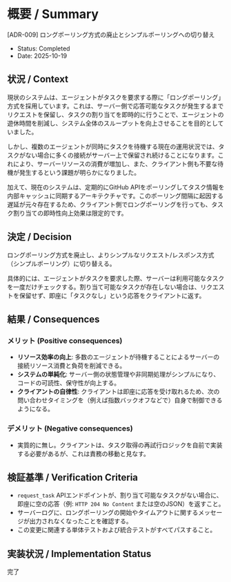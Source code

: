 # 概要 / Summary
[ADR-009] ロングポーリング方式の廃止とシンプルポーリングへの切り替え

- Status: Completed
- Date: 2025-10-19

## 状況 / Context

現状のシステムは、エージェントがタスクを要求する際に「ロングポーリング」方式を採用しています。これは、サーバー側で応答可能なタスクが発生するまでリクエストを保留し、タスクの割り当てを即時的に行うことで、エージェントの遊休時間を削減し、システム全体のスループットを向上させることを目的としていました。

しかし、複数のエージェントが同時にタスクを待機する現在の運用状況では、タスクがない場合に多くの接続がサーバー上で保留され続けることになります。これにより、サーバーリソースの消費が増加し、また、クライアント側も不要な待機が発生するという課題が明らかになりました。

加えて、現在のシステムは、定期的にGitHub APIをポーリングしてタスク情報を内部キャッシュに同期するアーキテクチャです。このポーリング間隔に起因する遅延が元々存在するため、クライアント側でロングポーリングを行っても、タスク割り当ての即時性向上効果は限定的です。

## 決定 / Decision

ロングポーリング方式を廃止し、よりシンプルなリクエスト/レスポンス方式（シンプルポーリング）に切り替える。

具体的には、エージェントがタスクを要求した際、サーバーは利用可能なタスクを一度だけチェックする。割り当て可能なタスクが存在しない場合は、リクエストを保留せず、即座に「タスクなし」という応答をクライアントに返す。

## 結果 / Consequences

### メリット (Positive consequences)

- **リソース効率の向上**: 多数のエージェントが待機することによるサーバーの接続リソース消費と負荷を削減できる。
- **システムの単純化**: サーバー側の状態管理や非同期処理がシンプルになり、コードの可読性、保守性が向上する。
- **クライアントの自律性**: クライアントは即座に応答を受け取れるため、次の問い合わせタイミングを（例えば指数バックオフなどで）自身で制御できるようになる。

### デメリット (Negative consequences)

- 実質的に無し。クライアントは、タスク取得の再試行ロジックを自前で実装する必要があるが、これは責務の移動と見なす。

## 検証基準 / Verification Criteria

- `request_task` APIエンドポイントが、割り当て可能なタスクがない場合に、即座に空の応答（例: `HTTP 204 No Content` または空のJSON）を返すこと。
- サーバーログに、ロングポーリングの開始やタイムアウトに関するメッセージが出力されなくなったことを確認する。
- この変更に関連する単体テストおよび統合テストがすべてパスすること。

## 実装状況 / Implementation Status
完了